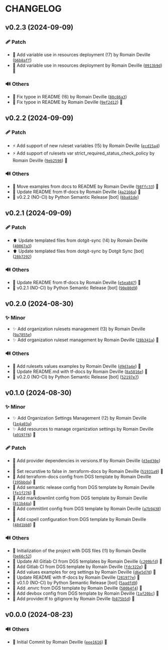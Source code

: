 <!-- markdownlint-disable-file -->
# CHANGELOG

## v0.2.3 (2024-09-09)

### 🩹 Patch

  * 🐛 Add variable use in resources deployment (!7) by Romain Deville ([`b6b8aff`](https://framagit.org/rdeville-public/terraform/module-github-organization/-/commit/b6b8affcb5891dfc985ed41adbe809bc47c79fad))
  * 🐛 Add variable use in resources deployment by Romain Deville ([`0913b9d`](https://framagit.org/rdeville-public/terraform/module-github-organization/-/commit/0913b9d80abd9c0c4a583bec8739a24f4b87746b)) 🔏

### 🔊 Others

  * 📝 Fix typoe in README (!6) by Romain Deville ([`80c86a3`](https://framagit.org/rdeville-public/terraform/module-github-organization/-/commit/80c86a36c876deb572a13e2e19ef7744f294d428))
  * 📝 Fix typoe in README by Romain Deville ([`9ef2d12`](https://framagit.org/rdeville-public/terraform/module-github-organization/-/commit/9ef2d1244a0f5b804dc41a8e4b491d1540b2a403)) 🔏

## v0.2.2 (2024-09-09)

### 🩹 Patch

  * ⚡️ Add support of new ruleset variables (!5) by Romain Deville ([`ecd15a4`](https://framagit.org/rdeville-public/terraform/module-github-organization/-/commit/ecd15a4a96b138a86833b786bb4f63af79138c92))
  * ⚡️ Add support of rulesets var strict_required_status_check_policy by Romain Deville ([`9eb2596`](https://framagit.org/rdeville-public/terraform/module-github-organization/-/commit/9eb25960b94b79d78e7e6b59ae712daa2cc062e8)) 🔏

### 🔊 Others

  * 📝 Move examples from docs to README by Romain Deville ([`98ffc33`](https://framagit.org/rdeville-public/terraform/module-github-organization/-/commit/98ffc332ba5b5786295c9b9ea01f7ba6bc0b67e1)) 🔏
  * 📝 Update README from tf-docs by Romain Deville ([`4a2166a`](https://framagit.org/rdeville-public/terraform/module-github-organization/-/commit/4a2166af08111be430e8609a0c6a87d01b18fb3f)) 🔏
  * 🔖 v0.2.2 (NO-CI) by Python Semantic Release [bot] ([`6ba81de`](https://framagit.org/rdeville-public/terraform/module-github-organization/-/commit/6ba81deab21430c3eb66fb0508185863f0446b43))

## v0.2.1 (2024-09-09)

### 🩹 Patch

  * ⬆️ Update templated files from dotgit-sync (!4) by Romain Deville ([`40067a3`](https://framagit.org/rdeville-public/terraform/module-github-organization/-/commit/40067a39d2d9ab356484bd046dab719c143a8162))
  * ⬆️ Update templated files from dotgit-sync by Dotgit Sync [bot] ([`28b7292`](https://framagit.org/rdeville-public/terraform/module-github-organization/-/commit/28b729209479353814313d44db2a948ffd84e5c4))

### 🔊 Others

  * 📝 Update README from tf-docs by Romain Deville ([`e5ea847`](https://framagit.org/rdeville-public/terraform/module-github-organization/-/commit/e5ea8474c054c73e9f59e20b44ce7885ba71c368)) 🔏
  * 🔖 v0.2.1 (NO-CI) by Python Semantic Release [bot] ([`90e80d9`](https://framagit.org/rdeville-public/terraform/module-github-organization/-/commit/90e80d99a94bbacb850abb1a26a51871a952bea2))

## v0.2.0 (2024-08-30)

### ✨ Minor

  * ✨ Add organization rulesets management (!3) by Romain Deville ([`9a7855e`](https://framagit.org/rdeville-public/terraform/module-github-organization/-/commit/9a7855e59d1900db9b07773d410d054ce4476a6e))
  * ✨ Add organization ruleset management by Romain Deville ([`28b341a`](https://framagit.org/rdeville-public/terraform/module-github-organization/-/commit/28b341ae5bc36b3a78ecd09e70ec2f87d852088f)) 🔏

### 🔊 Others

  * 📝 Add rulesets values examples by Romain Deville ([`d9d3a4e`](https://framagit.org/rdeville-public/terraform/module-github-organization/-/commit/d9d3a4e35ec890ee6ff2b7a68b23ca36df72e5e6)) 🔏
  * 📝 Update README.md with tf-docs by Romain Deville ([`8a5816e`](https://framagit.org/rdeville-public/terraform/module-github-organization/-/commit/8a5816e25159690fb28c8344d3dfc4c5e46945e1)) 🔏
  * 🔖 v0.2.0 (NO-CI) by Python Semantic Release [bot] ([`52197e7`](https://framagit.org/rdeville-public/terraform/module-github-organization/-/commit/52197e796ce7d8523b8cf39436ca059e9df8d2b8))

## v0.1.0 (2024-08-30)

### ✨ Minor

  * ✨ Add Organization Settings Management (!2) by Romain Deville ([`1e4a03a`](https://framagit.org/rdeville-public/terraform/module-github-organization/-/commit/1e4a03abe79f562ff376db412858756e759f0530))
  * ✨ Add resources to manage organization settings by Romain Deville ([`a9197f6`](https://framagit.org/rdeville-public/terraform/module-github-organization/-/commit/a9197f6a5d7cb52cba44d0725ffef0813f8e6a1e)) 🔏

### 🩹 Patch

  * 📌 Add provider dependencies in versions.tf by Romain Deville ([`d3ed30e`](https://framagit.org/rdeville-public/terraform/module-github-organization/-/commit/d3ed30e56218e3b41689afd4d4e74dbfb44e8025)) 🔏
  * 🔧 Set recurstive to false in .terraform-docs by Romain Deville ([`51931a9`](https://framagit.org/rdeville-public/terraform/module-github-organization/-/commit/51931a94297dfb37c45870d1f1c25fdfb500102f)) 🔏
  * 🔧 Add terraform-docs config from DGS template by Romain Deville ([`195bbda`](https://framagit.org/rdeville-public/terraform/module-github-organization/-/commit/195bbdaecbbbad869e60229a0abc81fad8c2cebf)) 🔏
  * 🔧 Add semantic release config from DGS template by Romain Deville ([`fe1f276`](https://framagit.org/rdeville-public/terraform/module-github-organization/-/commit/fe1f2765fa08106174e0a030164fa67e0cafffc8)) 🔏
  * 🔧 Add markdownlint config from DGS template by Romain Deville ([`811b44a`](https://framagit.org/rdeville-public/terraform/module-github-organization/-/commit/811b44a312c1a0df77519f4f14962cd1f778b93a)) 🔏
  * 🔧 Add commitlint config from DGS template by Romain Deville ([`a7b9438`](https://framagit.org/rdeville-public/terraform/module-github-organization/-/commit/a7b94386631e97e9ac41bef4c00f5cf736d94dcd)) 🔏
  * 🔧 Add cspell configuration from DGS template by Romain Deville ([`48d1bb8`](https://framagit.org/rdeville-public/terraform/module-github-organization/-/commit/48d1bb82b910779516b17e2ec44e275c767ad95f)) 🔏

### 🔊 Others

  * 🎉 Initialization of the project with DGS files (!1) by Romain Deville ([`be66c52`](https://framagit.org/rdeville-public/terraform/module-github-organization/-/commit/be66c52e497a542eb9e886dea3618fbd61d502af))
  * 👷 Update All Gitlab CI from DGS templates by Romain Deville ([`c209bfd`](https://framagit.org/rdeville-public/terraform/module-github-organization/-/commit/c209bfdf46bca7145bc8f1c1a357123d593b47d5)) 🔏
  * 👷 Add Gitlab CI from DGS template by Romain Deville ([`fdc322e`](https://framagit.org/rdeville-public/terraform/module-github-organization/-/commit/fdc322e35961e01e3cfddcf6b79cdcd8dcb8085b)) 🔏
  * 📝 Add values examples for org settings by Romain Deville ([`d6e5d70`](https://framagit.org/rdeville-public/terraform/module-github-organization/-/commit/d6e5d705136199b79b470d5e3b3540f61b8a78a7)) 🔏
  * 📝 Update README with tf-docs by Romain Deville ([`281977e`](https://framagit.org/rdeville-public/terraform/module-github-organization/-/commit/281977e500ab5d3a14bd5f125f0fa0e35336550c)) 🔏
  * 🔖 v0.1.0 (NO-CI) by Python Semantic Release [bot] ([`5aadfd9`](https://framagit.org/rdeville-public/terraform/module-github-organization/-/commit/5aadfd9ef4d4ec5a1d2ce6321af42e5b40ac74c3))
  * 🔨 Add .envrc from DGS template by Romain Deville ([`500b4f4`](https://framagit.org/rdeville-public/terraform/module-github-organization/-/commit/500b4f41173fdb06c7b6a4934c3f523857ce79cd)) 🔏
  * 🔨 Add devbox config from DGS template by Romain Deville ([`1af20bc`](https://framagit.org/rdeville-public/terraform/module-github-organization/-/commit/1af20bc0c1ba1ec1120c00f2cbeac1aed634e997)) 🔏
  * 🙈 Add provider.tf to gitignore by Romain Deville ([`b875b5d`](https://framagit.org/rdeville-public/terraform/module-github-organization/-/commit/b875b5d01276b278292e1596ac4bfd7b17d909e7)) 🔏

## v0.0.0 (2024-08-23)

### 🔊 Others

  * 🎉 Initial Commit by Romain Deville ([`eee1616`](https://framagit.org/rdeville-public/terraform/module-github-organization/-/commit/eee16163f747a4006335b7d400272373727b6760)) 🔏
